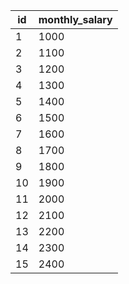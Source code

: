 |id|monthly_salary|
|--|--------------|
|1|1000|
|2|1100|
|3|1200|
|4|1300|
|5|1400|
|6|1500|
|7|1600|
|8|1700|
|9|1800|
|10|1900|
|11|2000|
|12|2100|
|13|2200|
|14|2300|
|15|2400|

